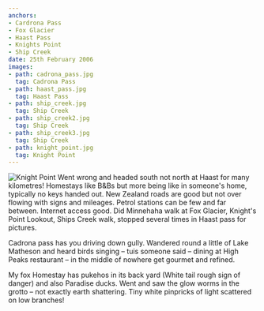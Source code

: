 ```yaml
---
anchors:
- Cardrona Pass
- Fox Glacier
- Haast Pass
- Knights Point
- Ship Creek
date: 25th February 2006
images:
- path: cadrona_pass.jpg
  tag: Cadrona Pass
- path: haast_pass.jpg
  tag: Haast Pass
- path: ship_creek.jpg
  tag: Ship Creek
- path: ship_creek2.jpg
  tag: Ship Creek
- path: ship_creek3.jpg
  tag: Ship Creek
- path: knight_point.jpg
  tag: Knight Point
---
```

![Knight Point](knight_point.jpg)
Went wrong and headed south not north at Haast for many kilometres! Homestays like B&Bs but more being like in someone's home, typically no keys handed out. New Zealand roads are good but not over flowing with signs and mileages. Petrol stations can be few and far between. Internet access good. Did Minnehaha walk at Fox Glacier, Knight's Point Lookout, Ships Creek walk, stopped several times in Haast pass for pictures. 

Cadrona pass has you driving down gully. Wandered round a little of Lake Matheson and heard birds singing – tuis someone said – dining at High Peaks restaurant – in the middle of nowhere get gourmet and refined.

My fox Homestay has pukehos in its back yard (White tail rough sign of danger) and also Paradise ducks. Went and saw the glow worms in the grotto – not exactly earth shattering. Tiny white pinpricks of light scattered on low branches!
